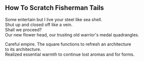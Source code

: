 How To Scratch Fisherman Tails
------------------------------
Some entertain but I live your steel like sea shell.  
Shut up and closed off like a vein.  
Shall we proceed?  
Our new flower head, our trusting old warrior's medal quadrangles.  
  
Careful empire. The square functions to refresh an architecture  
to its architecture.  
Realized essential warmth to continue lost aromas and for forms.  
